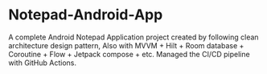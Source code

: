 # Notepad-Android-App
A complete Android Notepad Application project created by following clean architecture design pattern, Also with MVVM + Hilt + Room database + Coroutine + Flow + Jetpack compose + etc. Managed the CI/CD pipeline with GitHub Actions.
